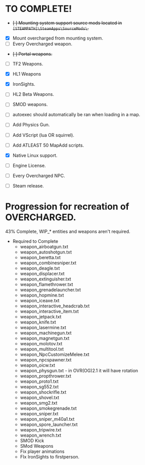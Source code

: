 # TO COMPLETE!
- ~~[ ] Mounting system support source mods located in `[STEAMPATH]\SteamApps\SourceMods\`.~~
- [X] Mount overcharged from mounting system.
- [ ] Every Overcharged weapon.
- ~~[ ] Portal weapons.~~
- [ ] TF2 Weapons.
- [X] HL1 Weapons
- [X] IronSights.
- [ ] HL2 Beta Weapons.
- [ ] SMOD weapons.
- [ ] autoexec should automatically be ran when loading in a map.
- [ ] Add Physics Gun.
- [ ] Add VScript (lua OR squirrel).
- [ ] Add ATLEAST 50 MapAdd scripts.
- [X] Native Linux support.
- [ ] Engine License.
- [ ] Every Overcharged NPC.
- [ ] Steam release.


# Progression for recreation of OVERCHARGED.
43% Complete, WIP_* entities and weapons aren't required.
* Required to Complete
    * weapon_airboatgun.txt
    * weapon_autoshotgun.txt
    * weapon_beretta.txt
    * weapon_combinesniper.txt
    * weapon_deagle.txt
    * weapon_displacer.txt
    * weapon_extinguisher.txt
    * weapon_flamethrower.txt
    * weapon_grenadelauncher.txt
    * weapon_hopmine.txt
    * weapon_iceaxe.txt
    * weapon_interactive_headcrab.txt
    * weapon_interactive_item.txt
    * weapon_jetpack.txt
    * weapon_knife.txt
    * weapon_lasermine.txt
    * weapon_machinegun.txt
    * weapon_magnetgun.txt
    * weapon_molotov.txt
    * weapon_multitool.txt
    * weapon_NpcCustomizeMelee.txt
    * weapon_npcspawner.txt
    * weapon_oicw.txt
    * weapon_physgun.txt - in OVR(OG)2.1 it will have rotation
    * weapon_propthrower.txt
    * weapon_proto1.txt
    * weapon_sg552.txt
    * weapon_shockrifle.txt
    * weapon_shovel.txt
    * weapon_smg2.txt
    * weapon_smokegrenade.txt
    * weapon_sniper.txt
    * weapon_sniper_m40a1.txt
    * weapon_spore_launcher.txt
    * weapon_tripwire.txt
    * weapon_wrench.txt
    * SMOD Kick
    * SMod Weapons
    * Fix player animations
    * FIx IronSights to firstperson.